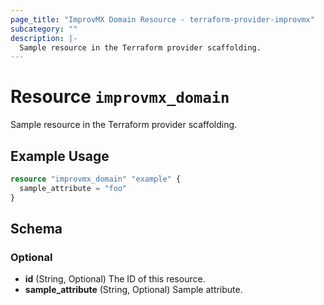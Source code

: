 ```yaml
---
page_title: "ImprovMX Domain Resource - terraform-provider-improvmx"
subcategory: ""
description: |-
  Sample resource in the Terraform provider scaffolding.
---
```


# Resource `improvmx_domain`

Sample resource in the Terraform provider scaffolding.

## Example Usage

```terraform
resource "improvmx_domain" "example" {
  sample_attribute = "foo"
}
```

## Schema

### Optional

- **id** (String, Optional) The ID of this resource.
- **sample_attribute** (String, Optional) Sample attribute.
